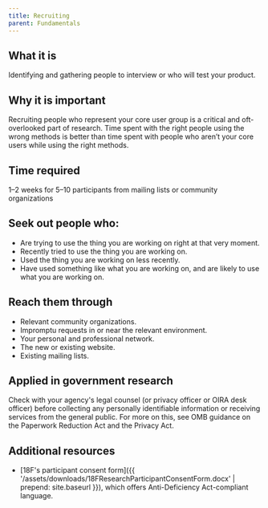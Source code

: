 ```yaml
---
title: Recruiting
parent: Fundamentals
---
```


## What it is

Identifying and gathering people to interview or who will test your product.

## Why it is important

Recruiting people who represent your core user group is a critical and oft-overlooked part of research. Time spent with the right people using the wrong methods is better than time spent with people who aren’t your core users while using the right methods.

## Time required

1–2 weeks for 5–10 participants from mailing lists or community organizations

## Seek out people who:

- Are trying to use the thing you are working on right at that very moment.
- Recently tried to use the thing you are working on.
- Used the thing you are working on less recently.
- Have used something like what you are working on, and are likely to use what you are working on.

## Reach them through

- Relevant community organizations.
- Impromptu requests in or near the relevant environment.
- Your personal and professional network.
- The new or existing website.
- Existing mailing lists.

## Applied in government research

Check with your agency's legal counsel (or privacy officer or OIRA desk officer) before collecting any personally identifiable information or receiving services from the general public. For more on this, see OMB guidance on the Paperwork Reduction Act and the Privacy Act.

## Additional resources

- [18F's participant consent form]({{ '/assets/downloads/18FResearchParticipantConsentForm.docx' | prepend: site.baseurl }}), which offers Anti-Deficiency Act-compliant language.
